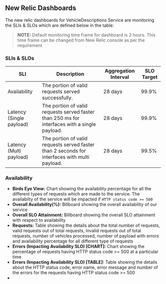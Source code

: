 ## New Relic Dashboards

The new relic dashboards for VehicleDescriptions Service are monitoring the SLIs & SLOs which are defined below in the table:

> **NOTE:** Default monitoring time frame for dashboard is 3 hours. This time frame can be changed from New Relic console as per the requirement  

### SLIs & SLOs

| SLI            | Description                                          |Aggregation Interval                 |SLO Target  |
| -------------- | -----------------------------------------------------|-------------------------------------|------------|
| ​Availability  | The portion of valid requests served successfully.  | 28 days | 99.9%  |
| ​Latency (Single payload) | The portion of valid requests served faster than 250 ms for interfaces with a single payload. | 28 days  | 99.9%  |
| ​Latency (Multi payload)  | The portion of valid requests served faster than 2 seconds for interfaces with multi payload. | 28 days | 99.5%  |


### Availability

- **Birds Eye View:** Chart showing the availability percentage for all the different types of requests which are made to the service. The availabilty of the service will be impacted if `HTTP status code >= 500`
- **Overall Availability(%):** Billboard showing the overall availability of our service
- **Overall SLO Attainment:** Billboard showing the overall SLO attainment with respect to availability
- **Requests:** Table showing the details about the total number of requests, valid requests out of total requests, invalid requests out of total requests, number of vehicles processed, number of payload with errors and availability percentage for all different type of requests
- **Errors (Impacting Availability SLO) [CHART]:** Chart showing the percentage of requests having HTTP status code >= 500 at a particular time
- **Errors (Impacting Availability SLO) [TABLE]:** Table showing the details about the HTTP status code, error name, error message and number of the errors for the requests having HTTP status code >= 500 
- 
